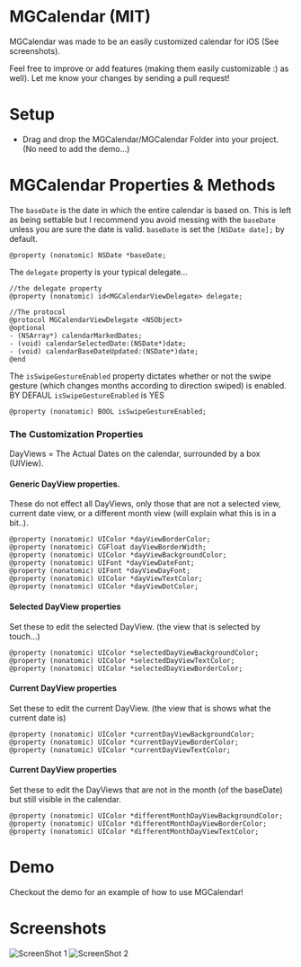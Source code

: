 # MGCalendar (MIT)
MGCalendar was made to be an easily customized calendar for iOS (See screenshots).

Feel free to improve or add features (making them easily customizable :) as well).  Let me know your changes by sending a pull request!

# Setup
- Drag and drop the MGCalendar/MGCalendar Folder into your project. (No need to add the demo…)

# MGCalendar Properties & Methods
The `baseDate` is the date in which the entire calendar is based on.  This is left as being settable but I recommend you avoid messing with the `baseDate` unless you are sure the date is valid.
`baseDate` is set the `[NSDate date];` by default.
```objc
@property (nonatomic) NSDate *baseDate; 
```

The `delegate` property is your typical delegate…
```objc
//the delegate property
@property (nonatomic) id<MGCalendarViewDelegate> delegate; 

//The protocol
@protocol MGCalendarViewDelegate <NSObject>
@optional
- (NSArray*) calendarMarkedDates;
- (void) calendarSelectedDate:(NSDate*)date;
- (void) calendarBaseDateUpdated:(NSDate*)date;
@end
```

The `isSwipeGestureEnabled` property dictates whether or not the swipe gesture (which changes months according to direction swiped) is enabled.
BY DEFAUL `isSwipeGestureEnabled` is YES 
```objc
@property (nonatomic) BOOL isSwipeGestureEnabled;
```


### The Customization Properties
DayViews = The Actual Dates on the calendar, surrounded by a box (UIView).

#### Generic DayView properties.
These do not effect all DayViews, only those that are not a  selected view, current date view, or a different month view (will explain what this is in a bit..).
```objc
@property (nonatomic) UIColor *dayViewBorderColor;
@property (nonatomic) CGFloat dayViewBorderWidth;
@property (nonatomic) UIColor *dayViewBackgroundColor;
@property (nonatomic) UIFont *dayViewDateFont;
@property (nonatomic) UIFont *dayViewDayFont;
@property (nonatomic) UIColor *dayViewTextColor;
@property (nonatomic) UIColor *dayViewDotColor;
```


#### Selected DayView properties
Set these to edit the selected DayView. (the view that is selected by touch…)
```objc
@property (nonatomic) UIColor *selectedDayViewBackgroundColor;
@property (nonatomic) UIColor *selectedDayViewTextColor;
@property (nonatomic) UIColor *selectedDayViewBorderColor;
```


#### Current DayView properties
Set these to edit the current DayView. (the view that is shows what the current date is)
```objc
@property (nonatomic) UIColor *currentDayViewBackgroundColor;
@property (nonatomic) UIColor *currentDayViewBorderColor;
@property (nonatomic) UIColor *currentDayViewTextColor;
```


#### Current DayView properties
Set these to edit the DayViews that are not in the month (of the baseDate) but still visible in the calendar.
```objc
@property (nonatomic) UIColor *differentMonthDayViewBackgroundColor;
@property (nonatomic) UIColor *differentMonthDayViewBorderColor;
@property (nonatomic) UIColor *differentMonthDayViewTextColor;
```


# Demo
Checkout the demo for an example of how to use MGCalendar!

# Screenshots
![ScreenShot 1](http://i1186.photobucket.com/albums/z367/markos7007/IMG_0862_zpsfb5b932d-1_zpsd88ae1d2.jpg)  ![ScreenShot 2](http://i1186.photobucket.com/albums/z367/markos7007/IMG_0845_zpsd294cb8c-1_zps66928b22.jpg)